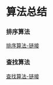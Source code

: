 # 算法总结

### 排序算法
[排序算法-链接](https://github.com/bailiangjin/JavaCodeWiki/tree/master/src/com.blj.javawiki/algorithm/sort)

### 查找算法
[查找算法-链接](https://github.com/bailiangjin/JavaCodeWiki/tree/master/src/com.blj.javawiki/algorithm/search)